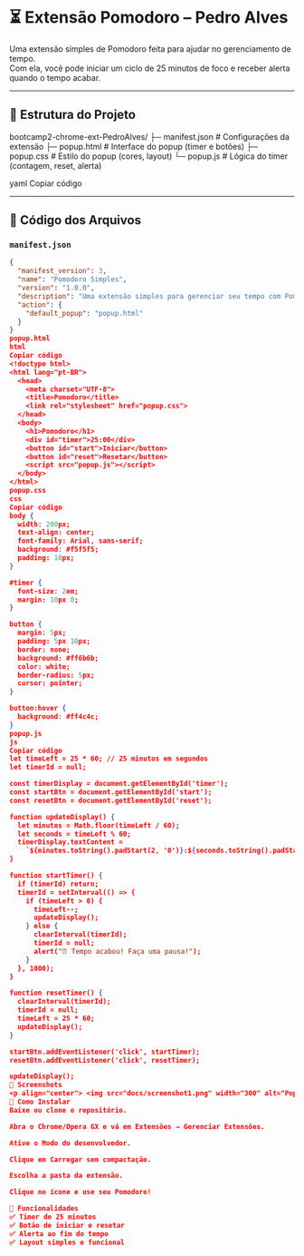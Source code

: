 # ⏳ Extensão Pomodoro – Pedro Alves

Uma extensão simples de Pomodoro feita para ajudar no gerenciamento de tempo.  
Com ela, você pode iniciar um ciclo de 25 minutos de foco e receber alerta quando o tempo acabar.

---

## 📂 Estrutura do Projeto

bootcamp2-chrome-ext-PedroAlves/
├─ manifest.json # Configurações da extensão
├─ popup.html # Interface do popup (timer e botões)
├─ popup.css # Estilo do popup (cores, layout)
└─ popup.js # Lógica do timer (contagem, reset, alerta)

yaml
Copiar código

---

## 📜 Código dos Arquivos

### `manifest.json`

```json
{
  "manifest_version": 3,
  "name": "Pomodoro Simples",
  "version": "1.0.0",
  "description": "Uma extensão simples para gerenciar seu tempo com Pomodoro.",
  "action": {
    "default_popup": "popup.html"
  }
}
popup.html
html
Copiar código
<!doctype html>
<html lang="pt-BR">
  <head>
    <meta charset="UTF-8">
    <title>Pomodoro</title>
    <link rel="stylesheet" href="popup.css">
  </head>
  <body>
    <h1>Pomodoro</h1>
    <div id="timer">25:00</div>
    <button id="start">Iniciar</button>
    <button id="reset">Resetar</button>
    <script src="popup.js"></script>
  </body>
</html>
popup.css
css
Copiar código
body {
  width: 200px;
  text-align: center;
  font-family: Arial, sans-serif;
  background: #f5f5f5;
  padding: 10px;
}

#timer {
  font-size: 2em;
  margin: 10px 0;
}

button {
  margin: 5px;
  padding: 5px 10px;
  border: none;
  background: #ff6b6b;
  color: white;
  border-radius: 5px;
  cursor: pointer;
}

button:hover {
  background: #ff4c4c;
}
popup.js
js
Copiar código
let timeLeft = 25 * 60; // 25 minutos em segundos
let timerId = null;

const timerDisplay = document.getElementById('timer');
const startBtn = document.getElementById('start');
const resetBtn = document.getElementById('reset');

function updateDisplay() {
  let minutes = Math.floor(timeLeft / 60);
  let seconds = timeLeft % 60;
  timerDisplay.textContent =
    `${minutes.toString().padStart(2, '0')}:${seconds.toString().padStart(2, '0')}`;
}

function startTimer() {
  if (timerId) return;
  timerId = setInterval(() => {
    if (timeLeft > 0) {
      timeLeft--;
      updateDisplay();
    } else {
      clearInterval(timerId);
      timerId = null;
      alert("⏰ Tempo acabou! Faça uma pausa!");
    }
  }, 1000);
}

function resetTimer() {
  clearInterval(timerId);
  timerId = null;
  timeLeft = 25 * 60;
  updateDisplay();
}

startBtn.addEventListener('click', startTimer);
resetBtn.addEventListener('click', resetTimer);

updateDisplay();
📸 Screenshots
<p align="center"> <img src="docs/screenshot1.png" width="300" alt="Popup com timer inicial"> <img src="docs/screenshot2.png" width="300" alt="Popup durante a contagem"> </p>
🚀 Como Instalar
Baixe ou clone o repositório.

Abra o Chrome/Opera GX e vá em Extensões → Gerenciar Extensões.

Ative o Modo do desenvolvedor.

Clique em Carregar sem compactação.

Escolha a pasta da extensão.

Clique no ícone e use seu Pomodoro!

🎯 Funcionalidades
✅ Timer de 25 minutos
✅ Botão de iniciar e resetar
✅ Alerta ao fim do tempo
✅ Layout simples e funcional
